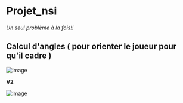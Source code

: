 # Projet_nsi

_Un seul problème à la fois!!_

## Calcul d'angles ( pour orienter le joueur pour qu'il cadre )



![image](https://user-images.githubusercontent.com/86613710/161336867-79d96fef-f1c0-49f1-838b-33561d41f4f1.png)

**V2**

![image](https://user-images.githubusercontent.com/86613710/161975881-86a94fbd-c90c-40ea-883c-ce551dd14dbb.png)
